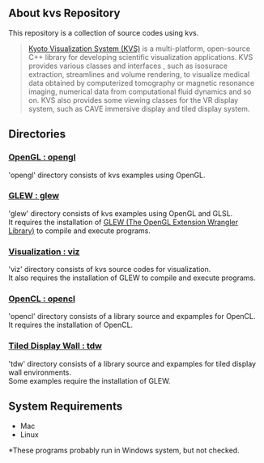 ## About kvs Repository

This repository is a collection of source codes using kvs.

> [Kyoto Visualization System (KVS)](http://code.google.com/p/kvs/) is a multi-platform, open-source C++ library for developing scientific visualization applications. KVS provides various classes and interfaces , such as isosurace extraction, streamlines and volume rendering, to visualize medical data obtained by computerized tomography or magnetic resonance imaging, numerical data from computational fluid dynamics and so on. KVS also provides some viewing classes for the VR display system, such as CAVE immersive display and tiled display system.  

## Directories
### [OpenGL : opengl](https://github.com/njun-git/kvs/wiki/OpenGL)

'opengl' directory consists of kvs examples using OpenGL.

### [GLEW : glew](https://github.com/njun-git/kvs/wiki/GLEW)

'glew' directory consists of kvs examples using OpenGL and GLSL.  
It requires the installation of [GLEW (The OpenGL Extension Wrangler Library)](http://glew.sourceforge.net/) to compile and execute programs.

### [Visualization : viz](https://github.com/njun-git/kvs/wiki/Visualization)

'viz' directory consists of kvs source codes for visualization.  
It also requires the installation of GLEW to compile and execute programs.

### [OpenCL : opencl](https://github.com/njun-git/kvs/wiki/OpenCL)

'opencl' directory consists of a library source and expamples for OpenCL.  
It requires the installation of OpenCL.

### [Tiled Display Wall : tdw](https://github.com/njun-git/kvs/wiki/Tiled-Display-Wall)

'tdw' directory consists of a library source and expamples for tiled display wall environments.  
Some examples require the installation of GLEW.

## System Requirements

* Mac
* Linux

*These programs probably run in Windows system, but not checked.
